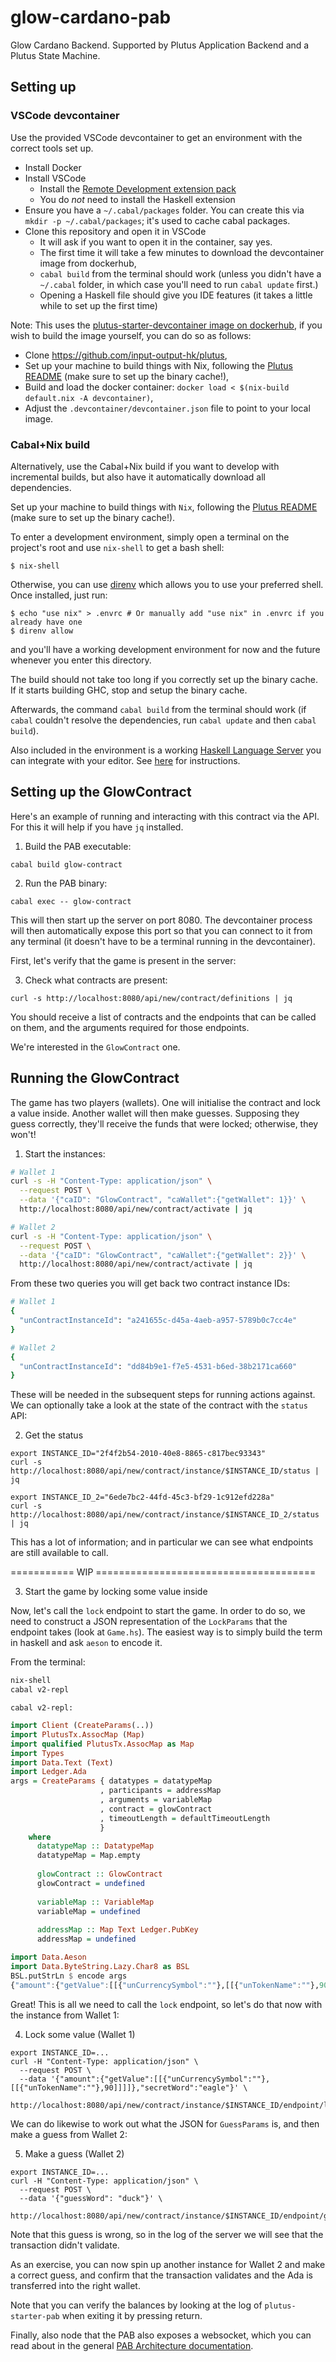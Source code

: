# glow-cardano-pab

Glow Cardano Backend. Supported by Plutus Application Backend and a Plutus State Machine.

## Setting up

### VSCode devcontainer

Use the provided VSCode devcontainer to get an environment with the correct tools set up.

- Install Docker
- Install VSCode
  - Install the [Remote Development extension pack](https://marketplace.visualstudio.com/items?itemName=ms-vscode-remote.vscode-remote-extensionpack)
  - You do *not* need to install the Haskell extension
- Ensure you have a `~/.cabal/packages` folder. You can create this via `mkdir -p ~/.cabal/packages`; it's used to cache cabal packages.
- Clone this repository and open it in VSCode
  - It will ask if you want to open it in the container, say yes.
  - The first time it will take a few minutes to download the devcontainer image from dockerhub,
  - `cabal build` from the terminal should work (unless you didn't have a `~/.cabal` folder, in which case you'll need to run `cabal update` first.)
  - Opening a Haskell file should give you IDE features (it takes a little while to set up the first time)

Note: This uses the [plutus-starter-devcontainer image on dockerhub](https://hub.docker.com/r/inputoutput/plutus-starter-devcontainer), if
you wish to build the image yourself, you can do so as follows:
  - Clone https://github.com/input-output-hk/plutus,
  - Set up your machine to build things with Nix, following the [Plutus README](https://github.com/input-output-hk/plutus/blob/master/README.adoc) (make sure to set up the binary cache!),
  - Build and load the docker container: `docker load < $(nix-build default.nix -A devcontainer)`,
  - Adjust the `.devcontainer/devcontainer.json` file to point to your local image.

### Cabal+Nix build

Alternatively, use the Cabal+Nix build if you want to develop with incremental builds, but also have it automatically download all dependencies.

Set up your machine to build things with `Nix`, following the [Plutus README](https://github.com/input-output-hk/plutus/blob/master/README.adoc) (make sure to set up the binary cache!).

To enter a development environment, simply open a terminal on the project's root and use `nix-shell` to get a bash shell:

```
$ nix-shell
```

Otherwise, you can use [direnv](https://github.com/direnv/direnv) which allows you to use your preferred shell. Once installed, just run:

```
$ echo "use nix" > .envrc # Or manually add "use nix" in .envrc if you already have one
$ direnv allow
```

and you'll have a working development environment for now and the future whenever you enter this directory.

The build should not take too long if you correctly set up the binary cache. If it starts building GHC, stop and setup the binary cache.

Afterwards, the command `cabal build` from the terminal should work (if `cabal` couldn't resolve the dependencies, run `cabal update` and then `cabal build`).

Also included in the environment is a working [Haskell Language Server](https://github.com/haskell/haskell-language-server) you can integrate with your editor.
See [here](https://github.com/haskell/haskell-language-server#configuring-your-editor) for instructions.

## Setting up the GlowContract

Here's an example of running and interacting with this contract via the API. For this it will help if you
have `jq` installed.

1. Build the PAB executable:

```
cabal build glow-contract
```

2. Run the PAB binary:

```
cabal exec -- glow-contract
```

This will then start up the server on port 8080. The devcontainer process will then automatically expose this port so that you can connect to it from any terminal (it doesn't have to be a terminal running in the devcontainer).

First, let's verify that the game is present in the server:

3. Check what contracts are present:

```
curl -s http://localhost:8080/api/new/contract/definitions | jq
```

You should receive a list of contracts and the endpoints that can be called on them, and the arguments
required for those endpoints.

We're interested in the `GlowContract` one.

## Running the GlowContract

The game has two players (wallets). One will initialise the contract and lock a value inside. Another
wallet will then make guesses. Supposing they guess correctly, they'll receive the funds that were
locked; otherwise, they won't!

1. Start the instances:

```sh
# Wallet 1
curl -s -H "Content-Type: application/json" \
  --request POST \
  --data '{"caID": "GlowContract", "caWallet":{"getWallet": 1}}' \
  http://localhost:8080/api/new/contract/activate | jq

# Wallet 2
curl -s -H "Content-Type: application/json" \
  --request POST \
  --data '{"caID": "GlowContract", "caWallet":{"getWallet": 2}}' \
  http://localhost:8080/api/new/contract/activate | jq
```

From these two queries you will get back two contract instance IDs:

``` sh
# Wallet 1
{
  "unContractInstanceId": "a241655c-d45a-4aeb-a957-5789b0c7cc4e"
}

# Wallet 2
{
  "unContractInstanceId": "dd84b9e1-f7e5-4531-b6ed-38b2171ca660"
}

```

These will be needed
in the subsequent steps for running actions against. We can optionally take a look at the state
of the contract with the `status` API:

2. Get the status

```
export INSTANCE_ID="2f4f2b54-2010-40e8-8865-c817bec93343"
curl -s http://localhost:8080/api/new/contract/instance/$INSTANCE_ID/status | jq

export INSTANCE_ID_2="6ede7bc2-44fd-45c3-bf29-1c912efd228a"
curl -s http://localhost:8080/api/new/contract/instance/$INSTANCE_ID_2/status | jq
```

This has a lot of information; and in particular we can see what endpoints are still available
to call.

=========== WIP ======================================

3. Start the game by locking some value inside

Now, let's call the `lock` endpoint to start the game. In order to do so, we need to construct
a JSON representation of the `LockParams` that the endpoint takes (look at `Game.hs`). The easiest
way is to simply build the term in haskell and ask `aeson` to encode it.

From the terminal:
```sh
nix-shell
cabal v2-repl
```

`cabal v2-repl:`
```haskell
import Client (CreateParams(..))
import PlutusTx.AssocMap (Map)
import qualified PlutusTx.AssocMap as Map
import Types
import Data.Text (Text)
import Ledger.Ada
args = CreateParams { datatypes = datatypeMap
                    , participants = addressMap
                    , arguments = variableMap
                    , contract = glowContract
                    , timeoutLength = defaultTimeoutLength
                    }
    where
      datatypeMap :: DatatypeMap
      datatypeMap = Map.empty
      
      glowContract :: GlowContract
      glowContract = undefined
      
      variableMap :: VariableMap
      variableMap = undefined
      
      addressMap :: Map Text Ledger.PubKey
      addressMap = undefined

import Data.Aeson
import Data.ByteString.Lazy.Char8 as BSL
BSL.putStrLn $ encode args
{"amount":{"getValue":[[{"unCurrencySymbol":""},[[{"unTokenName":""},90]]]]},"secretWord":"eagle"}
```

Great! This is all we need to call the `lock` endpoint, so let's do that now with
the instance from Wallet 1:

4. Lock some value (Wallet 1)

```
export INSTANCE_ID=...
curl -H "Content-Type: application/json" \
  --request POST \
  --data '{"amount":{"getValue":[[{"unCurrencySymbol":""},[[{"unTokenName":""},90]]]]},"secretWord":"eagle"}' \
  http://localhost:8080/api/new/contract/instance/$INSTANCE_ID/endpoint/lock
```

We can do likewise to work out what the JSON for `GuessParams` is, and then make a guess from
Wallet 2:

5. Make a guess (Wallet 2)

```
export INSTANCE_ID=...
curl -H "Content-Type: application/json" \
  --request POST \
  --data '{"guessWord": "duck"}' \
  http://localhost:8080/api/new/contract/instance/$INSTANCE_ID/endpoint/guess
```

Note that this guess is wrong, so in the log of the server we will see that the transaction
didn't validate.

As an exercise, you can now spin up another instance for Wallet 2 and make a correct guess, and
confirm that the transaction validates and the Ada is transferred into the right wallet.

Note that you can verify the balances by looking at the log of `plutus-starter-pab`
when exiting it by pressing return.

Finally, also node that the PAB also exposes a websocket, which you can read about in
the general [PAB Architecture documentation](https://github.com/input-output-hk/plutus/blob/master/plutus-pab/ARCHITECTURE.adoc).
